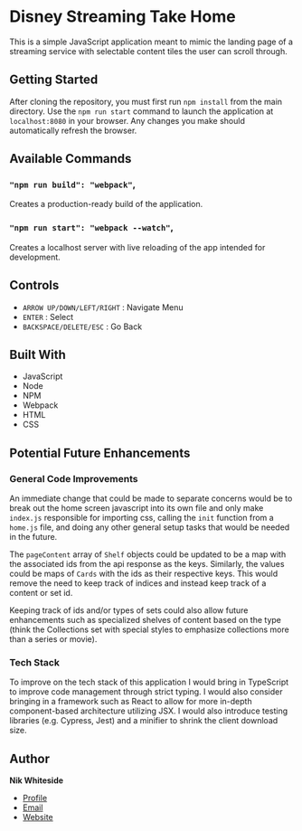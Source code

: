 # Disney Streaming Take Home

This is a simple JavaScript application meant to mimic the landing page of a streaming service with selectable content tiles the user can scroll through.

## Getting Started
After cloning the repository, you must first run `npm install` from the main directory. Use the `npm run start` command to launch the application at `localhost:8080` in your browser. Any changes you make should automatically refresh the browser.

## Available Commands
### `"npm run build": "webpack"`,

Creates a production-ready build of the application.

### `"npm run start": "webpack --watch"`,

Creates a localhost server with live reloading of the app intended for development.

## Controls
- `ARROW UP/DOWN/LEFT/RIGHT` : Navigate Menu
- `ENTER` : Select
- `BACKSPACE/DELETE/ESC` : Go Back

## Built With
- JavaScript
- Node
- NPM
- Webpack
- HTML
- CSS

## Potential Future Enhancements
### General Code Improvements
An immediate change that could be made to separate concerns would be to break out the home screen javascript into its own file and only make `index.js` responsible for importing css, calling the `init` function from a `home.js` file, and doing any other general setup tasks that would be needed in the future.

The `pageContent` array of `Shelf` objects could be updated to be a map with the associated ids from the api response as the keys. Similarly, the values could be maps of `Cards` with the ids as their respective keys. This would remove the need to keep track of indices and instead keep track of a content or set id.

Keeping track of ids and/or types of sets could also allow future enhancements such as specialized shelves of content based on the type (think the Collections set with special styles to emphasize collections more than a series or movie).

### Tech Stack
To improve on the tech stack of this application I would bring in TypeScript to improve code management through strict typing. I would also consider bringing in a framework such as React to allow for more in-depth component-based architecture utilizing JSX. I would also introduce testing libraries (e.g. Cypress, Jest) and a minifier to shrink the client download size.

## Author
**Nik Whiteside**

- [Profile](https://github.com/nrw6218)
- [Email](mailto:nikolaswhiteside@gmail.com)
- [Website](https://nikwhiteside.com)